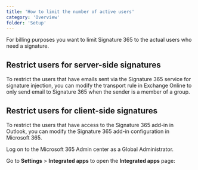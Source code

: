 ```yaml
---
title: 'How to limit the number of active users'
category: 'Overview'
folder: 'Setup'
---
```


For billing purposes you want to limit Signature 365 to the actual users who need a signature.

## Restrict users for server-side signatures

To restrict the users that have emails sent via the Signature 365 service for signature injection, you can modify the transport rule in Exchange Online to only send email to Signature 365 when the sender is a member of a group.

## Restrict users for client-side signatures

To restrict the users that have access to the Signature 365 add-in in Outlook, you can modify the Signature 365 add-in configuration in Microsoft 365.

Log on to the Microsoft 365 Admin center as a Global Administrator.

Go to **Settings** > **Integrated apps** to open the **Integrated apps** page:
